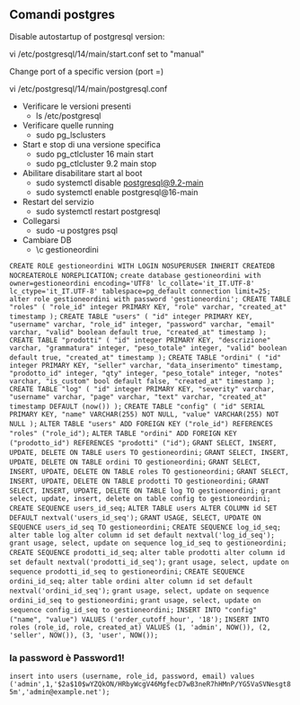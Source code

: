 ## Comandi postgres

Disable autostartup of postgresql version:

vi /etc/postgresql/14/main/start.conf
set to "manual"


Change port of a specific version (port =)

vi /etc/postgresql/14/main/postgresql.conf

- Verificare le versioni presenti
  - ls /etc/postgresql
- Verificare quelle running
  - sudo pg_lsclusters
- Start e stop di una versione specifica
  - sudo pg_ctlcluster 16 main start
  - sudo pg_ctlcluster 9.2 main stop
- Abilitare disabilitare start al boot
  - sudo systemctl disable postgresql@9.2-main
  - sudo systemctl enable postgresql@16-main
- Restart del servizio
  - sudo systemctl restart postgresql
- Collegarsi
  - sudo -u postgres psql
- Cambiare DB
  - \c gestioneordini

`CREATE ROLE gestioneordini WITH LOGIN NOSUPERUSER INHERIT CREATEDB NOCREATEROLE NOREPLICATION;`
`create database gestioneordini with owner=gestioneordini encoding='UTF8' lc_collate='it_IT.UTF-8' lc_ctype='it_IT.UTF-8' tablespace=pg_default connection limit=25;`
`alter role gestioneordini with password 'gestioneordini';
  CREATE TABLE "roles" (
  "role_id" integer PRIMARY KEY,
  "role" varchar,
  "created_at" timestamp
  );`
`CREATE TABLE "users" (
"id" integer PRIMARY KEY,
"username" varchar,
"role_id" integer,
"password" varchar,
"email" varchar,
"valid" boolean default true,
"created_at" timestamp
);`
`CREATE TABLE "prodotti" (
"id" integer PRIMARY KEY,
"descrizione" varchar,
"grammatura" integer,
"peso_totale" integer,
"valid" boolean default true,
"created_at" timestamp
);`
`CREATE TABLE "ordini" (
"id" integer PRIMARY KEY,
"seller" varchar,
"data_inserimento" timestamp,
"prodotto_id" integer,
"qty" integer,
"peso_totale" integer,
"notes" varchar,
"is_custom" bool default false,
"created_at" timestamp
);`
`CREATE TABLE "log" (
"id" integer PRIMARY KEY,
"severity" varchar,
"username" varchar,
"page" varchar,
"text" varchar,
"created_at" timestamp DEFAULT (now())
);`
`CREATE TABLE "config" (
  "id" SERIAL PRIMARY KEY,
  "name" VARCHAR(255) NOT NULL,
  "value" VARCHAR(255) NOT NULL
);`
`ALTER TABLE "users" ADD FOREIGN KEY ("role_id") REFERENCES "roles" ("role_id");`
`ALTER TABLE "ordini" ADD FOREIGN KEY ("prodotto_id") REFERENCES "prodotti" ("id");`
`GRANT SELECT, INSERT, UPDATE, DELETE ON TABLE users TO gestioneordini;`
`GRANT SELECT, INSERT, UPDATE, DELETE ON TABLE ordini TO gestioneordini;`
`GRANT SELECT, INSERT, UPDATE, DELETE ON TABLE roles TO gestioneordini;`
`GRANT SELECT, INSERT, UPDATE, DELETE ON TABLE prodotti TO gestioneordini;`
`GRANT SELECT, INSERT, UPDATE, DELETE ON TABLE log TO gestioneordini;`
`grant select, update, insert, delete on table config to gestioneordini;`
`CREATE SEQUENCE users_id_seq;`
`ALTER TABLE users ALTER COLUMN id SET DEFAULT nextval('users_id_seq');`
`GRANT USAGE, SELECT, UPDATE ON SEQUENCE users_id_seq TO gestioneordini;`
`CREATE SEQUENCE log_id_seq;`
`alter table log alter column id set default nextval('log_id_seq');`
`grant usage, select, update on sequence log_id_seq to gestioneordini;`
`CREATE SEQUENCE prodotti_id_seq;`
`alter table prodotti alter column id set default nextval('prodotti_id_seq');`
`grant usage, select, update on sequence prodotti_id_seq to gestioneordini;`
`CREATE SEQUENCE ordini_id_seq;`
`alter table ordini alter column id set default nextval('ordini_id_seq');`
`grant usage, select, update on sequence ordini_id_seq to gestioneordini;`
`grant usage, select, update on sequence config_id_seq to gestioneordini;`
`INSERT INTO "config" ("name", "value") VALUES ('order_cutoff_hour', '18');`
`INSERT INTO roles (role_id, role, created_at) VALUES
(1, 'admin', NOW()),
(2, 'seller', NOW()),
(3, 'user', NOW());`
### la password è Password1!
`insert into users (username, role_id, password, email) values ('admin',1,'$2a$10$wYZQkON/HRbyWcgV46MgfecD7wB3neR7hHMnP/YG5VaSVNesgt85m','admin@example.net');`
